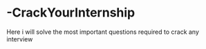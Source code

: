 # -CrackYourInternship
Here i will solve the most important questions required to crack any interview
